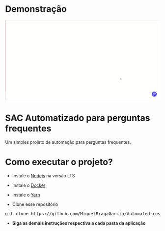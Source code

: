 # Demonstração
![web](./demonstration/web.gif)  

# SAC Automatizado para perguntas frequentes
Um simples projeto de automação para perguntas frequentes.

# Como executar o projeto?

- Instale o [Nodejs](https://nodejs.org/en/) na versão LTS
- Instale o [Docker](https://docs.docker.com/get-docker/)
- Instale o [Yarn](https://classic.yarnpkg.com/pt-BR/)

- Clone esse repositório
<pre>git clone https://github.com/MiguelBragaGarcia/Automated-customer-service-for-frequently-asked-questions.git</pre>

- **Siga as demais instruções respectiva a cada pasta da aplicação**


